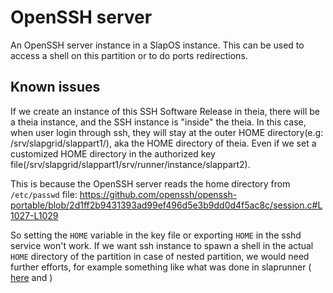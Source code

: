 # OpenSSH server

An OpenSSH server instance in a SlapOS instance. This can be used to access a shell on  this partition or to do ports redirections.

## Known issues

If we create an instance of this SSH Software Release in theia, there will be a theia instance, and the SSH instance is "inside" the theia. In this case, when user login through ssh, they will stay at the outer HOME directory(e.g: /srv/slapgrid/slappart1/), aka the HOME directory of theia. Even if we set a customized HOME directory in the authorized key file(/srv/slapgrid/slappart1/srv/runner/instance/slappart2).

This is because the OpenSSH server reads the home directory from `/etc/passwd` file:
https://github.com/openssh/openssh-portable/blob/2d1ff2b9431393ad99ef496d5e3b9dd0d4f5ac8c/session.c#L1027-L1029

So setting the `HOME` variable in the key file or exporting `HOME` in the sshd service won't work. If we want ssh instance to spawn a shell in the actual `HOME` directory of the partition in case of nested partition, we would need further efforts, for example something like what was done in slaprunner ( [here](https://lab.nexedi.com/nexedi/slapos/blob/686adec3a2526fc54111866cd64de74fb8a4bd29/software/slaprunner/instance-runner.cfg#L270) and [](https://lab.nexedi.com/nexedi/slapos/blob/686adec3a2526fc54111866cd64de74fb8a4bd29/software/slaprunner/template/bash_profile.in#L6-8) )

